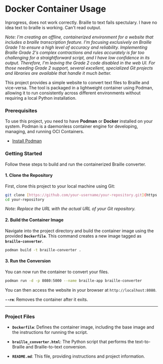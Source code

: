 
# Docker Container Usage 

Inprogress, does not work correctly. Braille to text fails spectulary. I have no idea text to braille is working. Can't read output.

_Note: I'm creating an offline, containerized environment for a website that includes a braille transcription feature. I'm focusing exclusively on Braille Grade 1 to ensure a high level of accuracy and reliability. Implementing Braille Grade 2's complex contractions and rules accurately is far too challenging for a straightforward script, and I have low confidence in its output. Therefore, I'm leaving the Grade 2 code disabled in the web UI. For those needing Grade 2 support, several excellent, specialized Git projects and libraries are available that handle it much better._  

This project provides a simple website to convert text files to Braille and vice-versa. The tool is packaged in a lightweight container using Podman, allowing it to run consistently across different environments without requiring a local Python installation.

### Prerequisites

To use this project, you need to have **Podman** or **Docker** installed on your system. Podman is a daemonless container engine for developing, managing, and running OCI Containers.

* [Install Podman](https://podman.io/getting-started/installation)

### Getting Started

Follow these steps to build and run the containerized Braille converter.

#### 1. Clone the Repository

First, clone this project to your local machine using Git:

```bash
git clone [https://github.com/your-username/your-repository.git](https://github.com/your-username/your-repository.git)
cd your-repository
```

_Note: Replace the URL with the actual URL of your Git repository._

####  2. Build the Container Image
Navigate into the project directory and build the container image using the provided **`Dockerfile`**. This command creates a new image tagged as **`braille-converter`**.

```bash
podman build -t braille-converter .
```
#### 3. Run the Conversion
You can now run the container to convert your files. 

```bash
podman run -d -p 8080:5000 --name braille-app braille-converter
```

You can then access the website in your browser at `http://localhost:8080`.

**`--rm`**: Removes the container after it exits.

---

### Project Files
+ **`Dockerfile`**: Defines the container image, including the base image and the instructions for running the script.

+ **`braille_converter.html`**: The Python script that performs the text-to-Braille and Braille-to-text conversion.

+ **`README.md`**: This file, providing instructions and project information.

